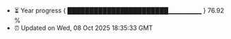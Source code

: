 - ⏳ Year progress { ███████████████████████▁▁▁▁▁▁▁ } 76.92 %
- ⏰ Updated on Wed, 08 Oct 2025 18:35:33 GMT

